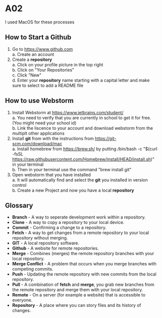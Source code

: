 # A02
I used MacOS for these processes
## How to Start a Github
1. Go to https://www.github.com \
    a. Create an account
2. Create a **repository** \
    a. Click on your profile picture in the top right \
    b. Click on "Your Repositories" \
    c. Click "New" \
    d. Enter your **repository** name starting with a capital letter and make sure to select to add a README file
## How to use Webstorm
1. Install Webstorm at https://www.jetbrains.com/student/ \
    a. You need to verify that you are currently in school to get it for free. (You might need your school id) \
    b. Link the liscence to your account and download webstorm from the multiplt other applications
2. Install **git** from with the instructions from https://git-scm.com/download/mac \
    a. Install homebrew from https://brew.sh/ by putting /bin/bash -c "$(curl -fsSL https://raw.githubusercontent.com/Homebrew/install/HEAD/install.sh)" in your terminal\
    b. Then in your terminal use the command "brew install git"
3. Open webstorm that you have installed \
    a. It will automatically find and select the **git** you installed in version control \
    b. Create a new Project and now you have a local **repository**
## Glossary
* **Branch** - A way to seperate development work within a repository.
* **Clone** - A way to copy a repository to your local device.
* **Commit** - Confirming a change to a repository.
* **Fetch** - A way to get changes from a remote repository to your local repository without merging.
* **GIT** - A local repository software.
* **Github** - A website for remote repositories.
* **Merge** - Combines (merges) the remote repository branches with your local repository.
* **Merge Conflict** - A problem that occurs when you merge branches with competing commits.
* **Push** - Updating the remote repository with new commits from the local repository.
* **Pull** - A combination of **fetch** and **merge**, you grab new branches from the remote repository and merge them with your local repository.
* **Remote** - On a server (for example a website) that is accessible to everyone.
* **Repository** - A place where you can story files and its history of changes.

